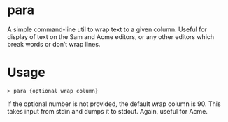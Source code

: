# para
A simple command-line util to wrap text to a given column.
Useful for display of text on the Sam and Acme editors, or any other editors which break words or don’t wrap lines.

# Usage
```
> para {optional wrap column}
```
If the optional number is not provided, the default wrap column is 90.
This takes input from stdin and dumps it to stdout. Again, useful for Acme.